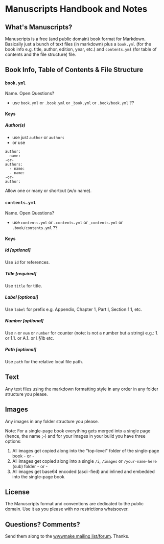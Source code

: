 # Manuscripts Handbook and Notes

## What's Manuscripts?

Manuscripts is a free (and public domain) book format for Markdown.
Basically just a bunch of text files (in markdown) plus a `book.yml` (for the book info e.g. title, author, edition, year, etc.)
and `contents.yml` (for table of contents and the file structure) file.


## Book Info, Table of Contents & File Structure

### `book.yml`

Name. Open Questions?

- use `book.yml` or `.book.yml` or `_book.yml` or `.book/book.yml`  ??



#### Keys

##### Author(s)

- use just `author` or `authors`
- or use 

```
author:
  name:
-or-
authors:
  - name:
  - name:
-or-
author:
```
  
Allow one or many or shortcut (w/o name).



### `contents.yml`

Name. Open Questions?

- use `contents.yml` or `.contents.yml` or `_contents.yml` or `.book/contents.yml` ??


#### Keys

##### Id [optional]

Use `id` for references.

##### Title [required]

Use `title` for title.

##### Label [optional]

Use `label` for prefix e.g. Appendix, Chapter 1, Part I, Section 1.1, etc.

##### Number [optional]

Use `n` or `num` or `number` for counter (note: is not a number but a string)
e.g.: 1. or 1.1. or A.1. or I.§1b etc.

##### Path [optional]

Use `path` for the relative local file path.



## Text

Any text files using the markdown formatting style in any order in any folder structure you please.


## Images

Any images in any folder structure you please.

Note: For a single-page book everything gets merged into a single page (hence, the name ;-) and for your images in your build
you have three options:

1. All images get copied along into the "top-level" folder of the single-page book   - or -
2. All images get copied along into a single `/i`, `/images` or `/your-name-here`  (sub) folder  - or -
3. All images get base64 encoded (ascii-fied) and inlined and embedded into the single-page book.



## License

The Manuscripts format and conventions are dedicated to the public domain.
Use it as you please with no restrictions whatsoever.

## Questions? Comments?

Send them along to the [wwwmake mailing list/forum](http://groups.google.com/group/wwwmake). Thanks.

